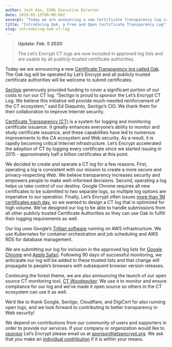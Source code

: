 ```yaml
---
author: Josh Aas, ISRG Executive Director
date: 2019-05-15T00:00:00Z
excerpt: "Today we are announcing a new Certificate Transparency log called Oak."
title: "Introducing Oak, a Free and Open Certificate Transparency Log"
slug: introducing-oak-ct-log
---
```


> **Update: Feb. 5 2020**
>
> The Let’s Encrypt CT logs are now included in approved log lists and are usable by all publicly-trusted certificate authorities.

Today we are announcing a new [Certificate Transparency log called Oak](https://letsencrypt.org/docs/ct-logs). The Oak log will be operated by Let’s Encrypt and all publicly trusted certificate authorities will be welcome to submit certificates.

[Sectigo](https://sectigo.com/) generously provided funding to cover a significant portion of our costs to run our CT log. “Sectigo is proud to sponsor the Let’s Encrypt CT Log.  We believe this initiative will provide much-needed reinforcement of the CT ecosystem,” said Ed Giaquinto, Sectigo’s CIO. We thank them for their collaboration to improve Internet security.


[Certificate Transparency (CT)](https://www.certificate-transparency.org/what-is-ct) is a system for logging and monitoring certificate issuance. It greatly enhances everyone’s ability to monitor and study certificate issuance, and these capabilities have led to numerous improvements to the CA ecosystem and Web security. As a result, it is rapidly becoming critical Internet infrastructure. Let’s Encrypt accelerated the adoption of CT by logging every certificate since we started issuing in 2015 - approximately half a billion certificates at this point.

We decided to create and operate a CT log for a few reasons. First, operating a log is consistent with our mission to create a more secure and privacy-respecting Web. We believe transparency increases security and empowers people to make well-informed decisions. Second, operating a log helps us take control of our destiny. Google Chrome requires all new certificates to be submitted to two separate logs, so multiple log options are imperative to our operation. Finally, Let’s Encrypt often issues [more than 1M certificates each day](https://letsencrypt.org/stats/), so we wanted to design a CT log that is optimized for high volume. We’ve designed our log to be able to handle submissions from all other publicly trusted Certificate Authorities so they can use Oak to fulfill their logging requirements as well.

Our log uses Google’s [Trillian software](https://github.com/google/trillian/) running on AWS infrastructure. We use Kubernetes for container orchestration and job scheduling and AWS RDS for database management.

We are submitting our log for inclusion in the approved log lists for [Google Chrome](https://cs.chromium.org/chromium/src/components/certificate_transparency/data/log_list.json) and [Apple Safari](https://valid.apple.com/ct/log_list/current_log_list.json). Following 90 days of successful monitoring, we anticipate our log will be added to these trusted lists and that change will propagate to people’s browsers with subsequent browser version releases.

Continuing the forest theme, we are also announcing the launch of our open source CT monitoring tool, [CT Woodpecker](https://github.com/letsencrypt/ct-woodpecker). We use it to monitor and ensure compliance for our log and we’ve made it open source so others in the CT ecosystem can use it as well.

We’d like to thank Google, Sectigo, Cloudflare, and DigiCert for also running open logs, and we look forward to contributing to better transparency in Web security!

We depend on contributions from our community of users and supporters in order to provide our services. If your company or organization would like to [sponsor](https://www.abetterinternet.org/sponsor/) Let’s Encrypt please email us at [sponsor@letsencrypt.org](mailto:sponsor@letsencrypt.org). We ask that you make an [individual contribution](https://letsencrypt.org/donate/) if it is within your means.
